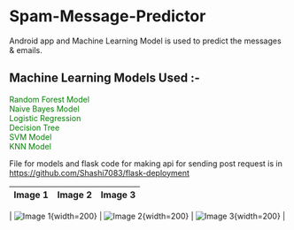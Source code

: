 # Spam-Message-Predictor
Android app  and Machine Learning Model is used to predict the messages & emails.
## Machine Learning Models Used :-
<font color="green"> Random Forest Model<br></font>
<font color="green"> Naive Bayes Model<br></font>
<font color="green"> Logistic Regression<br></font>
<font color="green"> Decision Tree<br></font>
<font color="green"> SVM Model<br></font>
<font color="green"> KNN Model<br></font>

File for  models and flask code for making api for sending post request is in <font color="blue">https://github.com/Shashi7083/flask-deployment</font>


| Image 1 | Image 2 | Image 3 |
| ------- | ------- | ------- |

| ![Image 1](https://github.com/Shashi7083/Spam-Message-Predictor/assets/88765330/7886e8ef-1ff1-4232-a4c8-9f9f7c5ecbfe){width=200} | ![Image 2](https://github.com/Shashi7083/Spam-Message-Predictor/assets/88765330/cd53f623-041d-4285-ad19-4bb80881ad4a){width=200} | ![Image 3](https://github.com/Shashi7083/Spam-Message-Predictor/assets/88765330/eb005b68-ab34-4ebc-bd81-2d732399321d){width=200} |



